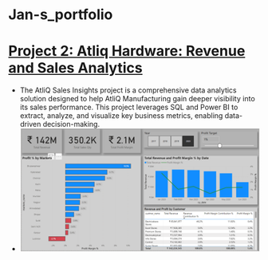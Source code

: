 # Jan-s_portfolio
# [Project 2: Atliq Hardware: Revenue and Sales Analytics](https://github.com/jan-codex/Revenue-Insights-using-Power-BI-and-SQL)
* The AtliQ Sales Insights project is a comprehensive data analytics solution designed to help AtliQ Manufacturing gain deeper visibility into its sales performance. This project leverages SQL and Power BI to extract, analyze, and visualize key business metrics, enabling data-driven decision-making.
* <img src="https://raw.githubusercontent.com/jan-codex/Jan-s_portfolio/main/images/Screenshot%202025-02-18%20135624.png" alt="Overview of the sales insights" width="500"/>


